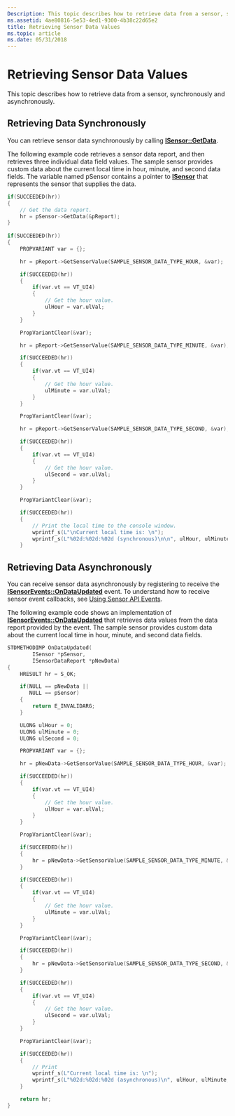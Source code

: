 ```yaml
---
Description: This topic describes how to retrieve data from a sensor, synchronously and asynchronously.
ms.assetid: 4ae80816-5e53-4ed1-9300-4b38c22d65e2
title: Retrieving Sensor Data Values
ms.topic: article
ms.date: 05/31/2018
---
```


# Retrieving Sensor Data Values

This topic describes how to retrieve data from a sensor, synchronously and asynchronously.

## Retrieving Data Synchronously

You can retrieve sensor data synchronously by calling [**ISensor::GetData**](https://msdn.microsoft.com/library/Dd318870(v=VS.85).aspx).

The following example code retrieves a sensor data report, and then retrieves three individual data field values. The sample sensor provides custom data about the current local time in hour, minute, and second data fields. The variable named pSensor contains a pointer to [**ISensor**](/windows/desktop/api/sensorsapi/nn-sensorsapi-isensor) that represents the sensor that supplies the data.


```C++
if(SUCCEEDED(hr))
{
    // Get the data report.
    hr = pSensor->GetData(&pReport);
}
  
if(SUCCEEDED(hr))
{
    PROPVARIANT var = {};

    hr = pReport->GetSensorValue(SAMPLE_SENSOR_DATA_TYPE_HOUR, &var);

    if(SUCCEEDED(hr))
    {
        if(var.vt == VT_UI4)
        {
            // Get the hour value.
            ulHour = var.ulVal;                
        }
    }

    PropVariantClear(&var);

    hr = pReport->GetSensorValue(SAMPLE_SENSOR_DATA_TYPE_MINUTE, &var);

    if(SUCCEEDED(hr))
    {
        if(var.vt == VT_UI4)
        {
            // Get the hour value.
            ulMinute = var.ulVal;
        }
    }

    PropVariantClear(&var);

    hr = pReport->GetSensorValue(SAMPLE_SENSOR_DATA_TYPE_SECOND, &var);

    if(SUCCEEDED(hr))
    {
        if(var.vt == VT_UI4)
        {
            // Get the hour value.
            ulSecond = var.ulVal;
        }
    }

    PropVariantClear(&var);        

    if(SUCCEEDED(hr))
    {
        // Print the local time to the console window.
        wprintf_s(L"\nCurrent local time is: \n");
        wprintf_s(L"%02d:%02d:%02d (synchronous)\n\n", ulHour, ulMinute, ulSecond);
    }

```



## Retrieving Data Asynchronously

You can receive sensor data asynchronously by registering to receive the [**ISensorEvents::OnDataUpdated**](https://msdn.microsoft.com/library/Dd318859(v=VS.85).aspx) event. To understand how to receive sensor event callbacks, see [Using Sensor API Events](using-sensor-api-events.md).

The following example code shows an implementation of [**ISensorEvents::OnDataUpdated**](https://msdn.microsoft.com/library/Dd318859(v=VS.85).aspx) that retrieves data values from the data report provided by the event. The sample sensor provides custom data about the current local time in hour, minute, and second data fields.


```C++
STDMETHODIMP OnDataUpdated(
        ISensor *pSensor,
        ISensorDataReport *pNewData)
{
    HRESULT hr = S_OK;

    if(NULL == pNewData ||
       NULL == pSensor)
    {
        return E_INVALIDARG;
    }

    ULONG ulHour = 0;
    ULONG ulMinute = 0;
    ULONG ulSecond = 0;

    PROPVARIANT var = {};

    hr = pNewData->GetSensorValue(SAMPLE_SENSOR_DATA_TYPE_HOUR, &var);

    if(SUCCEEDED(hr))
    {
        if(var.vt == VT_UI4)
        {
            // Get the hour value.
            ulHour = var.ulVal;                
        }
    }

    PropVariantClear(&var);

    if(SUCCEEDED(hr))
    {
        hr = pNewData->GetSensorValue(SAMPLE_SENSOR_DATA_TYPE_MINUTE, &var);
    }

    if(SUCCEEDED(hr))
    {
        if(var.vt == VT_UI4)
        {
            // Get the hour value.
            ulMinute = var.ulVal;
        }
    }

    PropVariantClear(&var);

    if(SUCCEEDED(hr))
    {
        hr = pNewData->GetSensorValue(SAMPLE_SENSOR_DATA_TYPE_SECOND, &var);
    }

    if(SUCCEEDED(hr))
    {
        if(var.vt == VT_UI4)
        {
            // Get the hour value.
            ulSecond = var.ulVal;
        }
    }

    PropVariantClear(&var);

    if(SUCCEEDED(hr))
    {
        // Print
        wprintf_s(L"Current local time is: \n");
        wprintf_s(L"%02d:%02d:%02d (asynchronous)\n", ulHour, ulMinute, ulSecond);
    }

    return hr;
}
```



 

 



